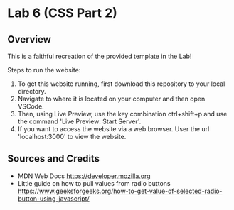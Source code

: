 # Lab 6 (CSS Part 2)

## Overview

This is a faithful recreation of the provided template in the Lab!

Steps to run the website:
1. To get this website running, first download this repository to your local directory.
2. Navigate to where it is located on your computer and then open VSCode.
3. Then, using Live Preview, use the key combination ctrl+shift+p and use the command 'Live Preview: Start Server'.
4. If you want to access the website via a web browser. User the url 'localhost:3000' to view the website.

## Sources and Credits

- MDN Web Docs https://developer.mozilla.org
- Little guide on how to pull values from radio buttons https://www.geeksforgeeks.org/how-to-get-value-of-selected-radio-button-using-javascript/
